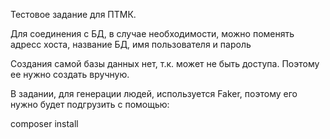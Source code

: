 Тестовое задание для ПТМК.

Для соединения с БД, в случае необходимости, можно поменять адресс хоста, название БД, имя пользователя и пароль

Создания самой базы данных нет, т.к. может не быть доступа. Поэтому ее нужно создать вручную.

В задании, для генерации людей, используется Faker, поэтому его нужно будет подгрузить с помощью:

composer install